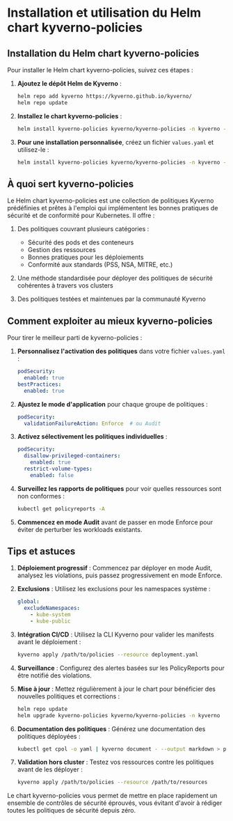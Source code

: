 
# Installation et utilisation du Helm chart kyverno-policies

## Installation du Helm chart kyverno-policies

Pour installer le Helm chart kyverno-policies, suivez ces étapes :

1. **Ajoutez le dépôt Helm de Kyverno** :
   ```bash
   helm repo add kyverno https://kyverno.github.io/kyverno/
   helm repo update
   ```

2. **Installez le chart kyverno-policies** :
   ```bash
   helm install kyverno-policies kyverno/kyverno-policies -n kyverno --create-namespace
   ```

3. **Pour une installation personnalisée**, créez un fichier `values.yaml` et utilisez-le :
   ```bash
   helm install kyverno-policies kyverno/kyverno-policies -n kyverno -f values.yaml
   ```

## À quoi sert kyverno-policies

Le Helm chart kyverno-policies est une collection de politiques Kyverno prédéfinies et prêtes à l'emploi qui implémentent les bonnes pratiques de sécurité et de conformité pour Kubernetes. Il offre :

1. Des politiques couvrant plusieurs catégories :
   - Sécurité des pods et des conteneurs
   - Gestion des ressources
   - Bonnes pratiques pour les déploiements
   - Conformité aux standards (PSS, NSA, MITRE, etc.)

2. Une méthode standardisée pour déployer des politiques de sécurité cohérentes à travers vos clusters

3. Des politiques testées et maintenues par la communauté Kyverno

## Comment exploiter au mieux kyverno-policies

Pour tirer le meilleur parti de kyverno-policies :

1. **Personnalisez l'activation des politiques** dans votre fichier `values.yaml` :
   ```yaml
   podSecurity:
     enabled: true
   bestPractices:
     enabled: true
   ```

2. **Ajustez le mode d'application** pour chaque groupe de politiques :
   ```yaml
   podSecurity:
     validationFailureAction: Enforce  # ou Audit
   ```

3. **Activez sélectivement les politiques individuelles** :
   ```yaml
   podSecurity:
     disallow-privileged-containers:
       enabled: true
     restrict-volume-types:
       enabled: false
   ```

4. **Surveillez les rapports de politiques** pour voir quelles ressources sont non conformes :
   ```bash
   kubectl get policyreports -A
   ```

5. **Commencez en mode Audit** avant de passer en mode Enforce pour éviter de perturber les workloads existants.

## Tips et astuces

1. **Déploiement progressif** : Commencez par déployer en mode Audit, analysez les violations, puis passez progressivement en mode Enforce.

2. **Exclusions** : Utilisez les exclusions pour les namespaces système :
   ```yaml
   global:
     excludeNamespaces:
       - kube-system
       - kube-public
   ```

3. **Intégration CI/CD** : Utilisez la CLI Kyverno pour valider les manifests avant le déploiement :
   ```bash
   kyverno apply /path/to/policies --resource deployment.yaml
   ```

4. **Surveillance** : Configurez des alertes basées sur les PolicyReports pour être notifié des violations.

5. **Mise à jour** : Mettez régulièrement à jour le chart pour bénéficier des nouvelles politiques et corrections :
   ```bash
   helm repo update
   helm upgrade kyverno-policies kyverno/kyverno-policies -n kyverno
   ```

6. **Documentation des politiques** : Générez une documentation des politiques déployées :
   ```bash
   kubectl get cpol -o yaml | kyverno document - --output markdown > policies.md
   ```

7. **Validation hors cluster** : Testez vos ressources contre les politiques avant de les déployer :
   ```bash
   kyverno apply /path/to/policies --resource /path/to/resources
   ```

Le chart kyverno-policies vous permet de mettre en place rapidement un ensemble de contrôles de sécurité éprouvés, vous évitant d'avoir à rédiger toutes les politiques de sécurité depuis zéro.

